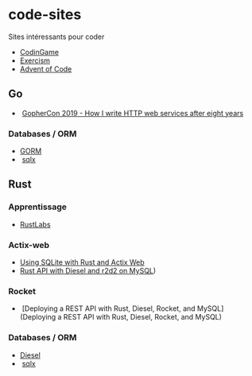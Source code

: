 # code-sites
Sites intéressants pour coder

-  [CodinGame](https://codingame.com)
-  [Exercism](https://exercism.io)
-  [Advent of Code](https://adventofcode.com)

## Go

-  [GopherCon 2019 - How I write HTTP web services after eight years](https://about.sourcegraph.com/go/gophercon-2019-how-i-write-http-web-services-after-eight-years)

### Databases / ORM
-  [GORM](https://github.com/go-gorm/gorm)
-  [sqlx](https://github.com/jmoiron/sqlx)

## Rust

### Apprentissage
-  [RustLabs](https://rustlabs.kubedaily.com/)

### Actix-web
-  [Using SQLite with Rust and Actix Web](https://levelup.gitconnected.com/using-sqlite-with-rust-and-actix-web-with-tests-11a935ac3d95)
-  [Rust API with Diesel and r2d2 on MySQL](https://levelup.gitconnected.com/using-sqlite-with-rust-and-actix-web-with-tests-11a935ac3d95))

### Rocket
-  [Deploying a REST API with Rust, Diesel, Rocket, and MySQL](Deploying a REST API with Rust, Diesel, Rocket, and MySQL)

### Databases / ORM
-  [Diesel](https://github.com/diesel-rs/diesel)
-  [sqlx](https://github.com/launchbadge/sqlx)
